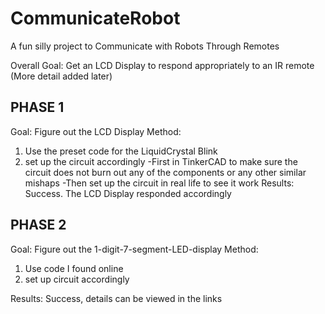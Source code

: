 # CommunicateRobot
A fun silly project to Communicate with Robots Through Remotes

Overall Goal:
  Get an LCD Display to respond appropriately to an IR remote (More detail added later)

## PHASE 1
Goal: 
  Figure out the LCD Display
Method: 
  1. Use the preset code for the LiquidCrystal Blink
  2. set up the circuit accordingly
     -First in TinkerCAD to make sure the circuit does not burn out any of the components or any other similar mishaps
     -Then set up the circuit in real life to see it work
Results:
  Success. The LCD Display responded accordingly

## PHASE 2
Goal:
  Figure out the 1-digit-7-segment-LED-display
Method:
  1. Use code I found online
  2. set up circuit accordingly

Results:
  Success, details can be viewed in the links
